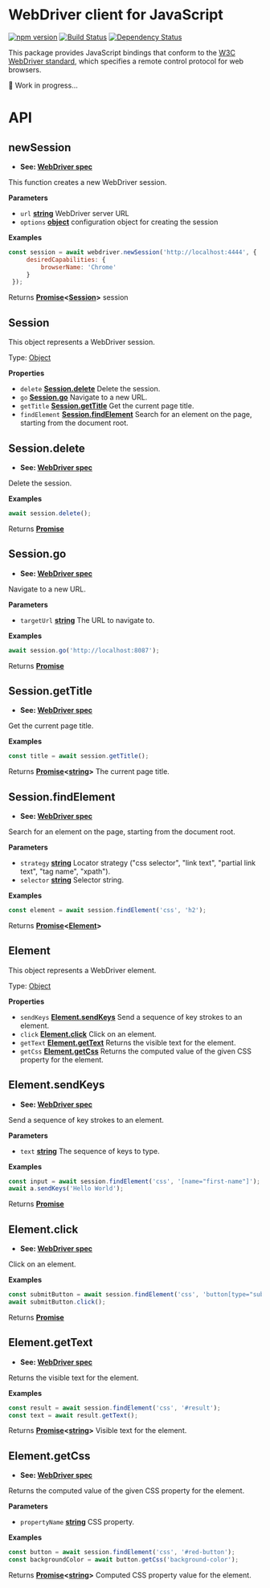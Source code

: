 # WebDriver client for JavaScript

[![npm version](https://badge.fury.io/js/w3c-webdriver.svg)](https://badge.fury.io/js/w3c-webdriver)
[![Build Status](https://travis-ci.org/mucsi96/w3c-webdriver.svg?branch=master)](https://travis-ci.org/mucsi96/w3c-webdriver)
[![Dependency Status](https://dependencyci.com/github/mucsi96/w3c-webdriver/badge)](https://dependencyci.com/github/mucsi96/w3c-webdriver)

This package provides JavaScript bindings
that conform to the [W3C WebDriver standard](https://w3c.github.io/webdriver/webdriver-spec.html),
which specifies a remote control protocol for web browsers.

:construction: Work in progress...

# API

<!-- Generated by documentation.js. Update this documentation by updating the source code. -->

## newSession

-   **See: [WebDriver spec](https://www.w3.org/TR/webdriver/#new-session)**

This function creates a new WebDriver session.

**Parameters**

-   `url` **[string](https://developer.mozilla.org/en-US/docs/Web/JavaScript/Reference/Global_Objects/String)** WebDriver server URL
-   `options` **[object](https://developer.mozilla.org/en-US/docs/Web/JavaScript/Reference/Global_Objects/Object)** configuration object for creating the session

**Examples**

```javascript
const session = await webdriver.newSession('http://localhost:4444', {
     desiredCapabilities: {
         browserName: 'Chrome'
     }
 });
```

Returns **[Promise](https://developer.mozilla.org/en-US/docs/Web/JavaScript/Reference/Global_Objects/Promise)&lt;[Session](#session)>** session

## Session

This object represents a WebDriver session.

Type: [Object](https://developer.mozilla.org/en-US/docs/Web/JavaScript/Reference/Global_Objects/Object)

**Properties**

-   `delete` **[Session.delete](#sessiondelete)** Delete the session.
-   `go` **[Session.go](#sessiongo)** Navigate to a new URL.
-   `getTitle` **[Session.getTitle](#sessiongettitle)** Get the current page title.
-   `findElement` **[Session.findElement](#sessionfindelement)** Search for an element on the page,
     starting from the document root.

## Session.delete

-   **See: [WebDriver spec](https://www.w3.org/TR/webdriver/#delete-session)**

Delete the session.

**Examples**

```javascript
await session.delete();
```

Returns **[Promise](https://developer.mozilla.org/en-US/docs/Web/JavaScript/Reference/Global_Objects/Promise)**

## Session.go

-   **See: [WebDriver spec](https://www.w3.org/TR/webdriver/#go)**

Navigate to a new URL.

**Parameters**

-   `targetUrl` **[string](https://developer.mozilla.org/en-US/docs/Web/JavaScript/Reference/Global_Objects/String)** The URL to navigate to.

**Examples**

```javascript
await session.go('http://localhost:8087');
```

Returns **[Promise](https://developer.mozilla.org/en-US/docs/Web/JavaScript/Reference/Global_Objects/Promise)**

## Session.getTitle

-   **See: [WebDriver spec](https://www.w3.org/TR/webdriver/#get-title)**

Get the current page title.

**Examples**

```javascript
const title = await session.getTitle();
```

Returns **[Promise](https://developer.mozilla.org/en-US/docs/Web/JavaScript/Reference/Global_Objects/Promise)&lt;[string](https://developer.mozilla.org/en-US/docs/Web/JavaScript/Reference/Global_Objects/String)>** The current page title.

## Session.findElement

-   **See: [WebDriver spec](https://www.w3.org/TR/webdriver/#find-element)**

Search for an element on the page, starting from the document root.

**Parameters**

-   `strategy` **[string](https://developer.mozilla.org/en-US/docs/Web/JavaScript/Reference/Global_Objects/String)** Locator strategy
    ("css selector", "link text", "partial link text", "tag name", "xpath").
-   `selector` **[string](https://developer.mozilla.org/en-US/docs/Web/JavaScript/Reference/Global_Objects/String)** Selector string.

**Examples**

```javascript
const element = await session.findElement('css', 'h2');
```

Returns **[Promise](https://developer.mozilla.org/en-US/docs/Web/JavaScript/Reference/Global_Objects/Promise)&lt;[Element](#element)>**

## Element

This object represents a WebDriver element.

Type: [Object](https://developer.mozilla.org/en-US/docs/Web/JavaScript/Reference/Global_Objects/Object)

**Properties**

-   `sendKeys` **[Element.sendKeys](#elementsendkeys)** Send a sequence of key strokes to an element.
-   `click` **[Element.click](#elementclick)** Click on an element.
-   `getText` **[Element.getText](#elementgettext)** Returns the visible text for the element.
-   `getCss` **[Element.getCss](#elementgetcss)** Returns the computed value of the given CSS
    property for the element.

## Element.sendKeys

-   **See: [WebDriver spec](https://www.w3.org/TR/webdriver/#element-send-keys)**

Send a sequence of key strokes to an element.

**Parameters**

-   `text` **[string](https://developer.mozilla.org/en-US/docs/Web/JavaScript/Reference/Global_Objects/String)** The sequence of keys to type.

**Examples**

```javascript
const input = await session.findElement('css', '[name="first-name"]');
await a.sendKeys('Hello World');
```

Returns **[Promise](https://developer.mozilla.org/en-US/docs/Web/JavaScript/Reference/Global_Objects/Promise)**

## Element.click

-   **See: [WebDriver spec](https://www.w3.org/TR/webdriver/#element-click)**

Click on an element.

**Examples**

```javascript
const submitButton = await session.findElement('css', 'button[type="submit"]');
await submitButton.click();
```

Returns **[Promise](https://developer.mozilla.org/en-US/docs/Web/JavaScript/Reference/Global_Objects/Promise)**

## Element.getText

-   **See: [WebDriver spec](https://www.w3.org/TR/webdriver/#get-element-text)**

Returns the visible text for the element.

**Examples**

```javascript
const result = await session.findElement('css', '#result');
const text = await result.getText();
```

Returns **[Promise](https://developer.mozilla.org/en-US/docs/Web/JavaScript/Reference/Global_Objects/Promise)&lt;[string](https://developer.mozilla.org/en-US/docs/Web/JavaScript/Reference/Global_Objects/String)>** Visible text for the element.

## Element.getCss

-   **See: [WebDriver spec](https://www.w3.org/TR/webdriver/#get-element-css-value)**

Returns the computed value of the given CSS property for the element.

**Parameters**

-   `propertyName` **[string](https://developer.mozilla.org/en-US/docs/Web/JavaScript/Reference/Global_Objects/String)** CSS property.

**Examples**

```javascript
const button = await session.findElement('css', '#red-button');
const backgroundColor = await button.getCss('background-color');
```

Returns **[Promise](https://developer.mozilla.org/en-US/docs/Web/JavaScript/Reference/Global_Objects/Promise)&lt;[string](https://developer.mozilla.org/en-US/docs/Web/JavaScript/Reference/Global_Objects/String)>** Computed CSS property value for the element.
